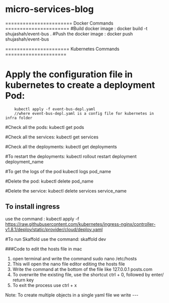 # micro-services-blog

======================= Docker Commands ======================
#Build docker image :
docker build -t shujashah/event-bus .
#Push the docker image :
docker push shujashah/event-bus

====================== Kubernetes Commands =====================

# Apply the configuration file in kubernetes to create a deployment Pod:

        kubectl apply -f event-bus-depl.yaml
        //where event-bus-depl.yaml is a config file for kubernetes in infra folder

#Check all the pods:
kubectl get pods

#Check all the services:
kubectl get services

#Check all the deployments:
kubectl get deployments

#To restart the deployments:
kubectl rollout restart deployment deployment_name

#To get the logs of the pod
kubectl logs pod_name

#Delete the pod:
kubectl delete pod_name

#Delete the service:
kubectl delete services service_name

## To install ingress

use the command :
kubectl apply -f https://raw.githubusercontent.com/kubernetes/ingress-nginx/controller-v1.8.1/deploy/static/provider/cloud/deploy.yaml

#To run Skaffold
use the command:
skaffold dev

###Code to edit the hosts file in mac

1. open terminal and write the command sudo nano /etc/hosts
2. This will open the nano file editor editing the hosts file
3. Write the command at the bottom of the file like 127.0.0.1 posts.com
4. To overwrite the existing file, use the shortcut ctrl + 0, followed by enter/ return key
5. To exit the process use ctrl + x

Note: To create multiple objects in a single yaml file we write ---
